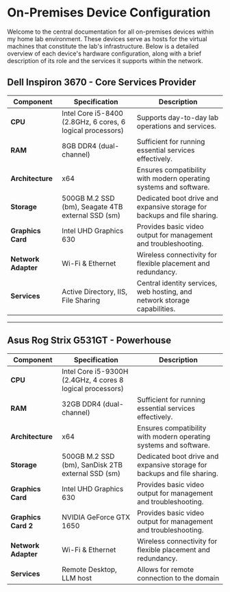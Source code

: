 # On-Premises Device Configuration

Welcome to the central documentation for all on-premises devices within my home lab environment. These devices serve as hosts for the virtual machines that constitute the lab's infrastructure. Below is a detailed overview of each device's hardware configuration, along with a brief description of its role and the services it supports within the network.

## Dell Inspiron 3670 - Core Services Provider

| Component           | Specification                           | Description                                               |
| ------------------- | --------------------------------------- | --------------------------------------------------------- |
| **CPU**             | Intel Core i5-8400 (2.8GHz, 6 cores, 6 logical processors) | Supports day-to-day lab operations and services.          |
| **RAM**             | 8GB DDR4 (dual-channel)                 | Sufficient for running essential services effectively.    |
| **Architecture**    | x64                                     | Ensures compatibility with modern operating systems and software. |
| **Storage**         | 500GB M.2 SSD (bm), Seagate 4TB external SSD (sm) | Dedicated boot drive and expansive storage for backups and file sharing. |
| **Graphics Card**   | Intel UHD Graphics 630                  | Provides basic video output for management and troubleshooting. |
| **Network Adapter** | Wi-Fi & Ethernet                        | Wireless connectivity for flexible placement and redundancy. |
| **Services**        | Active Directory, IIS, File Sharing     | Central identity services, web hosting, and network storage capabilities. |

---

## Asus Rog Strix G531GT - Powerhouse 

| Component           | Specification                           | Description                                               |
| ------------------- | --------------------------------------- | --------------------------------------------------------- |
| **CPU**             | Intel Core i5-9300H (2.4GHz, 4 cores 8 logical processors) |
| **RAM**             | 32GB DDR4 (dual-channel)                | Sufficient for running essential services effectively.    |
| **Architecture**    | x64                                     | Ensures compatibility with modern operating systems and software. |
| **Storage**         | 500GB M.2 SSD (bm), SanDisk 2TB external SSD (sm) | Dedicated boot drive and expansive storage for backups and file sharing. |
| **Graphics Card**   | Intel UHD Graphics 630                  | Provides basic video output for management and troubleshooting. |
| **Graphics Card 2** | NVIDIA GeForce GTX 1650                 | Provides basic video output for management and troubleshooting. |
| **Network Adapter** | Wi-Fi & Ethernet                        | Wireless connectivity for flexible placement and redundancy. |
| **Services**        | Remote Desktop, LLM host                | Allows for remote connection to the domain | 
